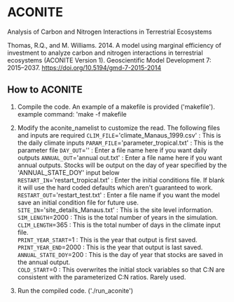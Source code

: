 # ACONITE
Analysis of Carbon and Nitrogen Interactions in Terrestrial Ecosystems

Thomas, R.Q., and M. Williams. 2014. A model using marginal efficiency of investment to analyze carbon and nitrogen interactions in terrestrial ecosystems (ACONITE Version 1). Geoscientific Model Development 7: 2015–2037. https://doi.org/10.5194/gmd-7-2015-2014

## How to ACONITE

1) Compile the code. An example of a makefile is provided ('makefile'). example command: 'make -f makefile

2) Modify the aconite_namelist to customize the read.  The following files and inputs are required
	`CLIM_FILE`='climate_Manaus_1999.csv'  :  This is the daily climate inputs 
	`PARAM_FILE`='parameter_tropical.txt'  :  This is the parameter file 
	`DAY_OUT`=''			     :  Enter a file name here if you want daily outputs
	`ANNUAL_OUT`='annual out.txt'	     :  Enter a file name here if you want annual outputs.  Stocks will be output on the day of year specified by the 'ANNUAL_STATE_DOY' input below  
	`RESTART_IN`='restart_tropical.txt'    :   Enter the initial conditions file.  If blank it will use the hard coded defaults which aren't guaranteed to work.  
	`RESTART_OUT`='restart_test.txt'	     :  Enter a file name if you want the model save an initial condition file for future use.
	`SITE_IN`='site_details_Manaus.txt'    : This is the site level information.  
	`SIM_LENGTH`=2000			     : This is the total number of years in the simulation.  
	`CLIM_LENGTH`=365			     : This is the total number of days in the climate input file.  
	`PRINT_YEAR_START`=1		     : This is the year that output is first saved.  
	`PRINT_YEAR_END`=2000		     : This is the year that output is last saved.  
	`ANNUAL_STATE_DOY`=200		     : This is the day of year that stocks are saved in the annual output.  
	`COLD_START`=0			     : This overwrites the initial stock variables so that C:N are consistent with the parameterized C:N ratios. Rarely used.

3) Run the compiled code.  ('./run_aconite')



